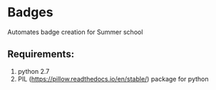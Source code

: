 # Badges
Automates badge creation for Summer school

## Requirements:
1) python 2.7
2) PIL (https://pillow.readthedocs.io/en/stable/) package for python
